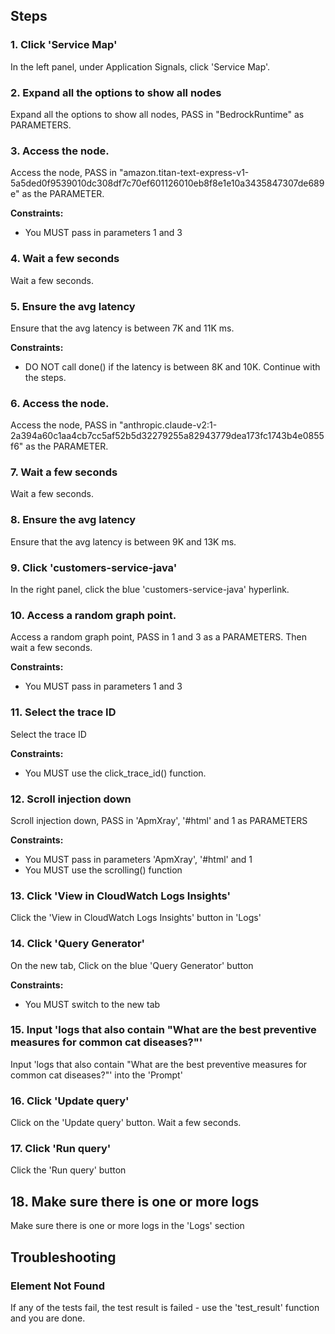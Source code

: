 ## Steps

### 1. Click 'Service Map'

In the left panel, under Application Signals, click 'Service Map'.

### 2. Expand all the options to show all nodes

Expand all the options to show all nodes, PASS in "BedrockRuntime" as PARAMETERS.

### 3. Access the node.

Access the node, PASS in "amazon.titan-text-express-v1-5a5ded0f9539010dc308df7c70ef601126010eb8f8e1e10a3435847307de689e" as the PARAMETER.

**Constraints:**
- You MUST pass in parameters 1 and 3

### 4. Wait a few seconds

Wait a few seconds.

### 5. Ensure the avg latency

Ensure that the avg latency is between 7K and 11K ms.

**Constraints:**
- DO NOT call done() if the latency is between 8K and 10K. Continue with the steps.

### 6. Access the node.

Access the node, PASS in "anthropic.claude-v2:1-2a394a60c1aa4cb7cc5af52b5d32279255a82943779dea173fc1743b4e0855f6" as the PARAMETER.

### 7. Wait a few seconds

Wait a few seconds.

### 8. Ensure the avg latency

Ensure that the avg latency is between 9K and 13K ms.

### 9. Click 'customers-service-java'

In the right panel, click the blue 'customers-service-java' hyperlink.

### 10. Access a random graph point.

Access a random graph point, PASS in 1 and 3 as a PARAMETERS. Then wait a few seconds.

**Constraints:**
- You MUST pass in parameters 1 and 3

### 11. Select the trace ID

Select the trace ID

**Constraints:**
- You MUST use the click_trace_id() function.

### 12. Scroll injection down

Scroll injection down, PASS in 'ApmXray', '#html' and 1 as PARAMETERS

**Constraints:**
- You MUST pass in parameters 'ApmXray', '#html' and 1
- You MUST use the scrolling() function

### 13. Click 'View in CloudWatch Logs Insights'

Click the 'View in CloudWatch Logs Insights' button in 'Logs'

### 14. Click 'Query Generator'

On the new tab, Click on the blue 'Query Generator' button

**Constraints:**
- You MUST switch to the new tab

### 15. Input 'logs that also contain "What are the best preventive measures for common cat diseases?"'

Input 'logs that also contain "What are the best preventive measures for common cat diseases?"' into the 'Prompt'

### 16. Click 'Update query'

Click on the 'Update query' button. Wait a few seconds.

### 17. Click 'Run query'

Click the 'Run query' button

## 18. Make sure there is one or more logs

Make sure there is one or more logs in the 'Logs' section

## Troubleshooting

### Element Not Found
If any of the tests fail, the test result is failed - use the 'test_result' function and you are done.